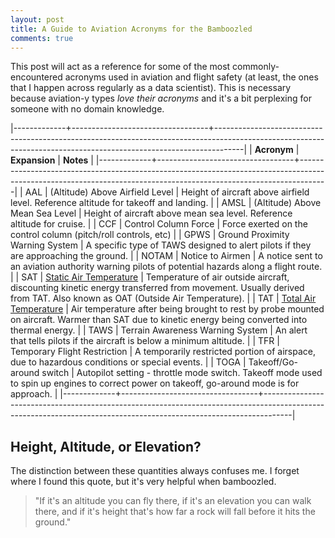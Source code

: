 ```yaml
---
layout: post
title: A Guide to Aviation Acronyms for the Bamboozled
comments: true
---
```


This post will act as a reference for some of the most commonly-encountered
acronyms used in aviation and flight safety (at least, the ones that I happen
across regularly as a data scientist). This is necessary because aviation-y
types *love their acronyms* and it's a bit perplexing for someone with no
domain knowledge.

<!-- more -->

|-------------+----------------------------------+-------------------------------------------------------------------------------------------------------------------------------------------------------------------|
| **Acronym** | **Expansion**                    | **Notes**                                                                                                                                                         |
|-------------+----------------------------------+-------------------------------------------------------------------------------------------------------------------------------------------------------------------|
| AAL         | (Altitude) Above Airfield Level  | Height of aircraft above airfield level. Reference altitude for takeoff and landing.                                                                              |
| AMSL        | (Altitude) Above Mean Sea Level  | Height of aircraft above mean sea level. Reference altitude for cruise.                                                                                           |
| CCF         | Control Column Force             | Force exerted on the control column (pitch/roll controls, etc)                                                                                                    |
| GPWS        | Ground Proximity Warning System  | A specific type of TAWS designed to alert pilots if they are approaching the ground.                                                                              |
| NOTAM       | Notice to Airmen                 | A notice sent to an aviation authority warning pilots of potential hazards along a flight route.                                                                  |
| SAT         | [Static Air Temperature][SAT]    | Temperature of air outside aircraft, discounting kinetic energy transferred from movement. Usually derived from TAT. Also known as OAT (Outside Air Temperature). |
| TAT         | [Total Air Temperature][TAT]     | Air temperature after being brought to rest by probe mounted on aircraft. Warmer than SAT due to kinetic energy being converted into thermal energy.              |
| TAWS        | Terrain Awareness Warning System | An alert that tells pilots if the aircraft is below a minimum altitude.                                                                                           |
| TFR         | Temporary Flight Restriction     | A temporarily restricted portion of airspace, due to hazardous conditions or special events.                                                                      |
| TOGA        | Takeoff/Go-around switch         | Autopilot setting - throttle mode switch. Takeoff mode used to spin up engines to correct power on takeoff, go-around mode is for approach.                       |
|-------------+----------------------------------+-------------------------------------------------------------------------------------------------------------------------------------------------------------------|

## Height, Altitude, or Elevation?

The distinction between these quantities always confuses me. I forget where I
found this quote, but it's very helpful when bamboozled.

> "If it's an altitude you can fly there, if it's an elevation you can walk
> there, and if it's height that's how far a rock will fall before it hits the
> ground."

[SAT]: https://en.wikipedia.org/wiki/Outside_air_temperature
[TAT]: https://en.wikipedia.org/wiki/Total_air_temperature
